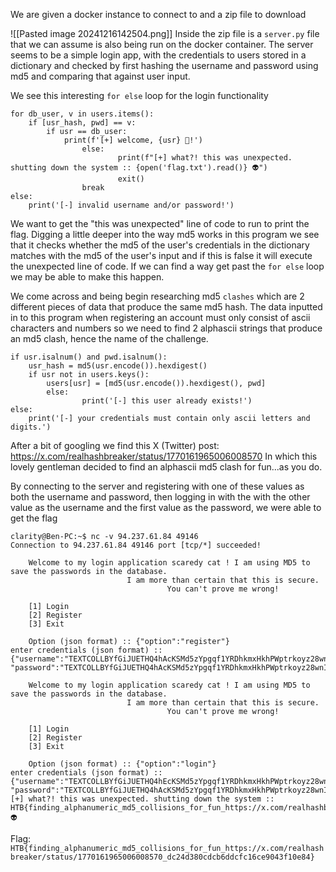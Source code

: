We are given a docker instance to connect to and a zip file to download

![[Pasted image 20241216142504.png]]
Inside the zip file is a `server.py` file that we can assume is also being run on the docker container. The server seems to be a simple login app, with the credentials to users stored in a dictionary and checked by first hashing the username and password using md5 and comparing that against user input.

We see this interesting `for else` loop for the login functionality

```
for db_user, v in users.items():
	if [usr_hash, pwd] == v:
		if usr == db_user:
			print(f'[+] welcome, {usr} 🤖!')
                else:
                        print(f"[+] what?! this was unexpected. shutting down the system :: {open('flag.txt').read()} 👽")
                        exit()
                break
else:
	print('[-] invalid username and/or password!')
```
We want to get the "this was unexpected" line of code to run to print the flag. Digging a little deeper into the way md5 works in this program we see that it checks whether the md5 of the user's credentials in the dictionary matches with the md5 of the user's input and if this is false it will execute the unexpected line of code. If we can find a way get past the `for else` loop we may be able to make this happen.

We come across and being begin researching md5 `clashes` which are 2 different pieces of data that produce the same md5 hash. The data inputted in to this program when registering an account must only consist of ascii characters and numbers so we need to find 2 alphascii strings that produce an md5 clash, hence the name of the challenge.

```
if usr.isalnum() and pwd.isalnum():
	usr_hash = md5(usr.encode()).hexdigest()
	if usr not in users.keys():
		users[usr] = [md5(usr.encode()).hexdigest(), pwd]
        else:
                print('[-] this user already exists!')
else:
	print('[-] your credentials must contain only ascii letters and digits.')

```

After a bit of googling we find this X (Twitter) post: https://x.com/realhashbreaker/status/1770161965006008570
In which this lovely gentleman decided to find an alphascii md5 clash for fun...as you do.

By connecting to the server and registering with one of these values as both the username and password, then logging in with the with the other value as the username and the first value as the password, we were able to get the flag

```
clarity@Ben-PC:~$ nc -v 94.237.61.84 49146
Connection to 94.237.61.84 49146 port [tcp/*] succeeded!

    Welcome to my login application scaredy cat ! I am using MD5 to save the passwords in the database.
                          I am more than certain that this is secure.
                                   You can't prove me wrong!

    [1] Login
    [2] Register
    [3] Exit

    Option (json format) :: {"option":"register"}
enter credentials (json format) :: {"username":"TEXTCOLLBYfGiJUETHQ4hAcKSMd5zYpgqf1YRDhkmxHkhPWptrkoyz28wnI9V0aHeAuaKnak", "password":"TEXTCOLLBYfGiJUETHQ4hAcKSMd5zYpgqf1YRDhkmxHkhPWptrkoyz28wnI9V0aHeAuaKnak"}

    Welcome to my login application scaredy cat ! I am using MD5 to save the passwords in the database.
                          I am more than certain that this is secure.
                                   You can't prove me wrong!

    [1] Login
    [2] Register
    [3] Exit

    Option (json format) :: {"option":"login"}
enter credentials (json format) :: {"username":"TEXTCOLLBYfGiJUETHQ4hEcKSMd5zYpgqf1YRDhkmxHkhPWptrkoyz28wnI9V0aHeAuaKnak", "password":"TEXTCOLLBYfGiJUETHQ4hAcKSMd5zYpgqf1YRDhkmxHkhPWptrkoyz28wnI9V0aHeAuaKnak"}
[+] what?! this was unexpected. shutting down the system :: HTB{finding_alphanumeric_md5_collisions_for_fun_https://x.com/realhashbreaker/status/1770161965006008570_dc24d380cdcb6ddcfc16ce9043f10e84} 👽
```

Flag:
`HTB{finding_alphanumeric_md5_collisions_for_fun_https://x.com/realhashbreaker/status/1770161965006008570_dc24d380cdcb6ddcfc16ce9043f10e84}`
